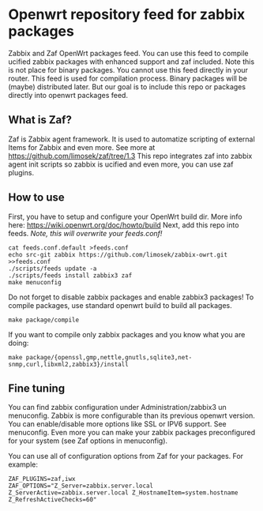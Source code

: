 # Openwrt repository feed for zabbix packages

Zabbix and Zaf OpenWrt packages feed. You can use this feed to compile ucified zabbix packages with enhanced support and zaf included. Note this is not place for binary packages. You cannot use this feed directly in your router. This feed is used for compilation process. Binary packages will be (maybe) distributed later. But our goal is to include this repo or packages directly into openwrt packages feed.

## What is Zaf?

Zaf is Zabbix agent framework. It is used to automatize scripting of external Items for Zabbix and even more. See more at https://github.com/limosek/zaf/tree/1.3 
This repo integrates zaf into zabbix agent init scripts so zabbix is ucified and even more, you can use zaf plugins.

## How to use

First, you have to setup and configure your OpenWrt build dir. More info here: https://wiki.openwrt.org/doc/howto/build
Next, add this repo into feeds. *Note, this will overwrite your feeds.conf!*
```
cat feeds.conf.default >feeds.conf
echo src-git zabbix https://github.com/limosek/zabbix-owrt.git >>feeds.conf
./scripts/feeds update -a
./scripts/feeds install zabbix3 zaf
make menuconfig
```

Do not forget to disable zabbix packages and enable zabbix3 packages! To compile packages, use standard openwrt build to build all packages.
```
make package/compile
```

If you want to compile only zabbix packages and you know what you are doing:
```
make package/{openssl,gmp,nettle,gnutls,sqlite3,net-snmp,curl,libxml2,zabbix3}/install 
```

## Fine tuning ##

You can find zabbix configuration under Administration/zabbix3 un menuconfig. Zabbix is more configurable than its previous openwrt version. You can enable/disable more options like SSL or IPV6 support. See menuconfig. Even more you can make your zabbix packages preconfigured for your system (see Zaf options in menuconfig).

You can use all of configuration options from Zaf for your packages. For example:
```
ZAF_PLUGINS=zaf,iwx
ZAF_OPTIONS="Z_Server=zabbix.server.local Z_ServerActive=zabbix.server.local Z_HostnameItem=system.hostname Z_RefreshActiveChecks=60"
```



